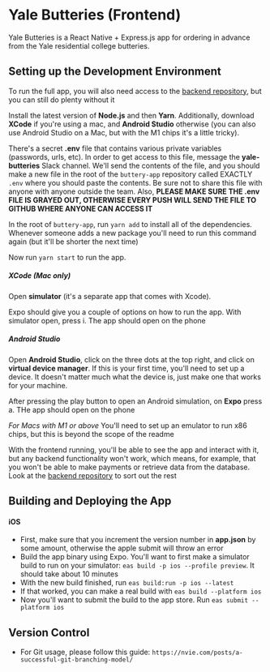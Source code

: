 # Yale Butteries (Frontend)

Yale Butteries is a React Native + Express.js app for ordering in advance from the Yale residential college butteries.

## Setting up the Development Environment

To run the full app, you will also need access to the [backend repository](https://github.com/Yale-Butteries/backend), but you can still do plenty without it

Install the latest version of **Node.js** and then **Yarn**. Additionally, download **XCode** if you're using a mac, and **Android Studio** otherwise (you can also use Android Studio on a Mac, but with the M1 chips it's a little tricky).

There's a secret **.env** file that contains various private variables (passwords, urls, etc). In order to get access to this file, message the **yale-butteries** Slack channel. We'll send the contents of the file, and you should make a new file in the root of the `buttery-app` repository called EXACTLY `.env` where you should paste the contents. Be sure not to share this file with anyone with anyone outside the team. Also, **PLEASE MAKE SURE THE .env FILE IS GRAYED OUT, OTHERWISE EVERY PUSH WILL SEND THE FILE TO GITHUB WHERE ANYONE CAN ACCESS IT**

In the root of `buttery-app`, run `yarn add` to install all of the dependencies. Whenever someone adds a new package you'll need to run this command again (but it'll be shorter the next time)

Now run `yarn start` to run the app.

##### XCode (Mac only)

Open **simulator** (it's a separate app that comes with Xcode).

Expo should give you a couple of options on how to run the app. With simulator open, press i. The app should open on the phone

##### Android Studio

Open **Android Studio**, click on the three dots at the top right, and click on **virtual device manager**. If this is your first time, you'll need to set up a device. It doesn't matter much what the device is, just make one that works for your machine.

After pressing the play button to open an Android simulation, on **Expo** press a. THe app should open on the phone

_For Macs with M1 or above_ You'll need to set up an emulator to run x86 chips, but this is beyond the scope of the readme

With the frontend running, you'll be able to see the app and interact with it, but any backend functionality won't work, which means, for example, that you won't be able to make payments or retrieve data from the database. Look at the [backend repository](https://github.com/TuckerMoses/yale-college-hub) to sort out the rest

## Building and Deploying the App

#### iOS

- First, make sure that you increment the version number in **app.json** by some amount, otherwise the apple submit will throw an error
- Build the app binary using Expo. You'll want to first make a simulator build to run on your simulator: `eas build -p ios --profile preview`. It should take about 10 minutes
- With the new build finished, run `eas build:run -p ios --latest`
- If that worked, you can make a real build with `eas build --platform ios`
- Now you'll want to submit the build to the app store. Run `eas submit --platform ios`

## Version Control

- For Git usage, please follow this guide: `https://nvie.com/posts/a-successful-git-branching-model/`
